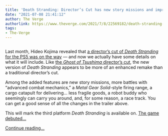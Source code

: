 ```yaml
---
title: 'Death Stranding: Director’s Cut has new story missions and improved combat'
date: "2021-07-08 21:41:12"
author: The Verge
authorlink: https://www.theverge.com/2021/7/8/22569182/death-stranding-directors-cut-new-features-release-date-ps5
tags:
- The-Verge
---
```

<figure>
      <img alt="" src="https://cdn.vox-cdn.com/thumbor/lTXyh77JSY7WSlWEZDvA6fBlhRo=/150x0:1770x1080/1310x873/cdn.vox-cdn.com/uploads/chorus_image/image/69558513/death_stranding_screen_09_ps4_us_28may19.0.jpeg" />
    </figure>

  <p id="vv0S5T">Last month, Hideo Kojima revealed that <a href="https://www.theverge.com/2021/6/10/22528209/death-stranding-directors-cut-ps5-hideo-kojima">a director’s cut of <em>Death Stranding</em> for the PS5 was on the way</a> — and now we actually have some details on what it will include. Like <a href="https://www.theverge.com/2021/7/1/22559264/ghost-of-tsushima-directors-cut-sony-ps4-ps5-sucker-punch-iki-island">the <em>Ghost of Tsushima</em> director’s cut</a>, the new version of <em>Death Stranding</em> appears to be more of an enhanced remake than a traditional director’s cut.</p>
<p id="Cf0kxb">Among the added features are new story missions, more battles with “advanced combat mechanics,” a <em>Metal Gear Solid</em>-style firing range, a cargo catapult for delivering... less fragile goods, a robot buddy who seemingly can carry you around, and, for some reason, a race track. You can get a good sense of all the changes in the trailer above.</p>
<p id="FwiSh3">This will mark the third platform <em>Death Stranding</em> is available on. <a href="https://www.theverge.com/2019/11/1/20941606/death-stranding-review-ps4-hideo-kojima">The game debuted...</a></p>
  <p>
    <a href="https://www.theverge.com/2021/7/8/22569182/death-stranding-directors-cut-new-features-release-date-ps5">Continue reading&hellip;</a>
  </p>